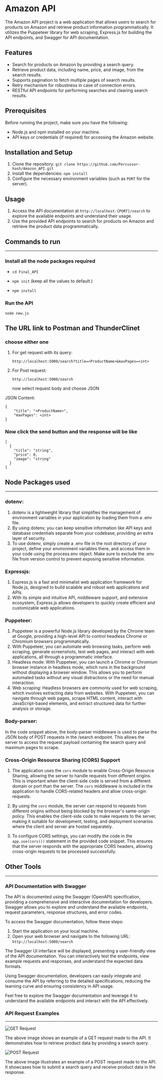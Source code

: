 # Amazon API

The Amazon API project is a web application that allows users to search for products on Amazon and retrieve product information programmatically. It utilizes the Puppeteer library for web scraping, Express.js for building the API endpoints, and Swagger for API documentation.

## Features

- Search for products on Amazon by providing a search query.
- Retrieve product data, including name, price, and image, from the search results.
- Supports pagination to fetch multiple pages of search results.
- Retry mechanism for robustness in case of connection errors.
- RESTful API endpoints for performing searches and clearing search results.

## Prerequisites

Before running the project, make sure you have the following:

- Node.js and npm installed on your machine.
- API keys or credentials (if required) for accessing the Amazon website.

## Installation and Setup

1. Clone the repository: `git clone https://github.com/Percussor-hash/Amazon_API.git`
2. Install the dependencies: `npm install`
3. Configure the necessary environment variables (such as `PORT` for the server).

## Usage

1. Access the API documentation at `http://localhost:{PORT}/search` to explore the available endpoints and understand their usage.
2. Use the provided API endpoints to search for products on Amazon and retrieve the product data programmatically.


## Commands to run
<hr>

### Install all the node packages required
* ```cd Final_API```

* ```npm init``` (keep all the values to default.)

* ```npm install```

### Run the API
```node new.js```

## The URL link to Postman and ThunderClinet
### choose either one
1. For get request with its query:

    ```http://localhost:5000/search?title=<ProductName>&maxPages=<int>```

2. For Post request:

    ```http://localhost:5000/search```

    now select request body and choose JSON

JSON Content:

```
{ 
    "title": "<ProductName>", 
    "maxPages": <int>
}
```

### Now click the send button and the response will be like

``` 
[
  {
    "title": "string",
    "price": 0,
    "image": "string"
  }
]
```


## Node Packages used
<hr>

### dotenv:
1. dotenv is a lightweight library that simplifies the management of environment variables in your application by loading them from a .env file.
2. By using dotenv, you can keep sensitive information like API keys and database credentials separate from your codebase, providing an extra layer of security.
3. To use dotenv, simply create a .env file in the root directory of your project, define your environment variables there, and access them in your code using the process.env object. Make sure to exclude the .env file from version control to prevent exposing sensitive information.

### Expressjs:
1. Express.js is a fast and minimalist web application framework for Node.js, designed to build scalable and robust web applications and APIs.
2. With its simple and intuitive API, middleware support, and extensive ecosystem, Express.js allows developers to quickly create efficient and customizable web applications.

### Puppeteer:
1. Puppeteer is a powerful Node.js library developed by the Chrome team at Google, providing a high-level API to control headless Chrome or Chromium browsers programmatically.
2. With Puppeteer, you can automate web browsing tasks, perform web scraping, generate screenshots, test web pages, and interact with web applications, all through a programmatic interface.
3. Headless mode: With Puppeteer, you can launch a Chrome or Chromium browser instance in headless mode, which runs in the background without displaying a browser window. This allows you to perform automated tasks without any visual distractions or the need for manual interaction.
4. Web scraping: Headless browsers are commonly used for web scraping, which involves extracting data from websites. With Puppeteer, you can navigate through web pages, scrape HTML content, interact with JavaScript-based elements, and extract structured data for further analysis or storage.

### Body-parser:
In the code snippet above, the body-parser middleware is used to parse the JSON body of POST requests in the /search endpoint. This allows the server to access the request payload containing the search query and maximum pages to scrape.

### Cross-Origin Resource Sharing (CORS) Support

1. The application uses the `cors` module to enable Cross-Origin Resource Sharing, allowing the server to handle requests from different origins. This is important when the client-side code is served from a different domain or port than the server. The `cors` middleware is included in the application to handle CORS-related headers and allow cross-origin requests.

2. By using the `cors` module, the server can respond to requests from different origins without being blocked by the browser's same-origin policy. This enables the client-side code to make requests to the server, making it suitable for development, testing, and deployment scenarios where the client and server are hosted separately.

3. To configure CORS settings, you can modify the code in the `app.use(cors())` statement in the provided code snippet. This ensures that the server responds with the appropriate CORS headers, allowing cross-origin requests to be processed successfully.

## Other Tools
<hr>

### API Documentation with Swagger

The API is documented using the Swagger (OpenAPI) specification, providing a comprehensive and interactive documentation for developers. Swagger allows you to explore and understand the available endpoints, request parameters, response structures, and error codes.

To access the Swagger documentation, follow these steps:

1. Start the application on your local machine.
2. Open your web browser and navigate to the following URL: `http://localhost:5000/search`

The Swagger UI interface will be displayed, presenting a user-friendly view of the API documentation. You can interactively test the endpoints, view example requests and responses, and understand the expected data formats.

Using Swagger documentation, developers can easily integrate and consume the API by referring to the detailed specifications, reducing the learning curve and ensuring consistency in API usage.

Feel free to explore the Swagger documentation and leverage it to understand the available endpoints and interact with the API effectively.

### API Request Examples
<hr>

![GET Request](Images/get.png)

The above image shows an example of a GET request made to the API. It demonstrates how to retrieve product data by providing a search query.

![POST Request](Images/post.png)

The above image illustrates an example of a POST request made to the API. It showcases how to submit a search query and receive product data in the response.

